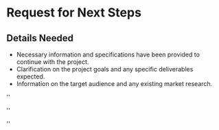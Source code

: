# Request for Next Steps

## Details Needed
- Necessary information and specifications have been provided to continue with the project.
- Clarification on the project goals and any specific deliverables expected.
- Information on the target audience and any existing market research.


''

''

''